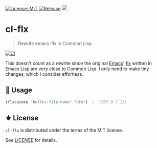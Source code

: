 [![License: MIT](https://img.shields.io/badge/License-MIT-green.svg)](https://opensource.org/licenses/MIT)
[![Release](https://img.shields.io/github/tag/the-flx/cl-flx.svg?label=release&logo=github)](https://github.com/the-flx/cl-flx/releases/latest)
[![](https://api.quickdocs.org/badge/cl-flx.svg)](https://quickdocs.org/cl-flx)

# cl-flx
> Rewrite emacs-flx in Common Lisp

[![CI](https://github.com/the-flx/cl-flx/actions/workflows/test.yml/badge.svg)](https://github.com/the-flx/cl-flx/actions/workflows/test.yml)

This doesn't count as a rewrite since the original [Emacs][]' [flx][]
written in Emacs Lisp are very close to Common Lisp.
I only need to make tiny changes, which I consider effortless.

## 🔨 Usage

```lisp
(flx:score "buffer-file-name" "bfn")  ; '(237 0 7 12)
```

## ⚜️ License

`cl-flx` is distributed under the terms of the MIT license.

See [LICENSE](./LICENSE) for details.


<!-- Links -->

[flx]: https://github.com/lewang/flx
[Emacs]: https://www.gnu.org/software/emacs/

